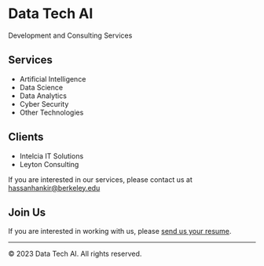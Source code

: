 # Data Tech AI 
Development and Consulting Services


## Services

- Artificial Intelligence
- Data Science
- Data Analytics
- Cyber Security
- Other Technologies

## Clients

- Intelcia IT Solutions
- Leyton Consulting

If you are interested in our services, please contact us at [hassanhankir@berkeley.edu](mailto:hassanhankir@berkeley.edu) 

## Join Us

If you are interested in working with us, please [send us your resume](mailto:hassanhankir@berkeley.edu).

---

&copy; 2023 Data Tech AI. All rights reserved.

